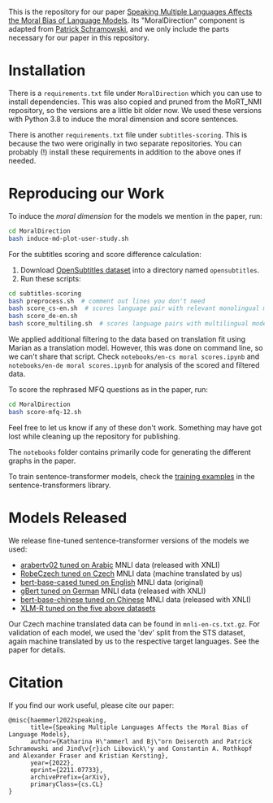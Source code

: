This is the repository for our paper [Speaking Multiple Languages Affects the Moral Bias of Language Models](https://arxiv.org/abs/2211.07733).
Its "MoralDirection" component is adapted from [Patrick Schramowski](https://github.com/ml-research/MoRT_NMI), and we only include the parts necessary for our paper in this repository.

# Installation

There is a `requirements.txt` file under `MoralDirection` which you can use to install dependencies.
This was also copied and pruned from the MoRT_NMI repository, so the versions are a little bit older now.
We used these versions with Python 3.8 to induce the moral dimension and score sentences.

There is another `requirements.txt` file under `subtitles-scoring`.
This is because the two were originally in two separate repositories.
You can probably (!) install these requirements in addition to the above ones if needed.


# Reproducing our Work

To induce the *moral dimension* for the models we mention in the paper, run:

```bash
cd MoralDirection
bash induce-md-plot-user-study.sh
```

For the subtitles scoring and score difference calculation:

1. Download [OpenSubtitles dataset](https://opus.nlpl.eu/OpenSubtitles-v2018.php) into a directory named `opensubtitles`.
2. Run these scripts:

```bash
cd subtitles-scoring
bash preprocess.sh  # comment out lines you don't need
bash score_cs-en.sh  # scores language pair with relevant monolingual models
bash score_de-en.sh
bash score_multiling.sh  # scores language pairs with multilingual model. analogous for other pairs
```

We applied additional filtering to the data based on translation fit using Marian as a translation model.
However, this was done on command line, so we can't share that script.
Check `notebooks/en-cs moral scores.ipynb` and `notebooks/en-de moral scores.ipynb` for analysis of the scored and filtered data.

To score the rephrased MFQ questions as in the paper, run:

```bash
cd MoralDirection
bash score-mfq-12.sh
```

Feel free to let us know if any of these don't work. 
Something may have got lost while cleaning up the repository for publishing.

The `notebooks` folder contains primarily code for generating the different graphs in the paper.

To train sentence-transformer models, check the [training examples](https://github.com/UKPLab/sentence-transformers/blob/master/examples/training/) 
in the sentence-transformers library. 


# Models Released

We release fine-tuned sentence-transformer versions of the models we used:

- [arabertv02 tuned on Arabic](https://huggingface.co/kathaem/aubmindlab-arabertv02-base-sentence-transformer-xnli-ar) MNLI data (released with XNLI)
- [RobeCzech tuned on Czech](https://huggingface.co/kathaem/ufal-robeczech-base-sentence-transformer-mnli-cs) MNLI data (machine translated by us)
- [bert-base-cased tuned on English](https://huggingface.co/kathaem/bert-base-cased-sentence-transformer-mnli-en) MNLI data (original)
- [gBert tuned on German](https://huggingface.co/kathaem/deepset-gbert-base-sentence-transformer-xnli-de) MNLI data (released with XNLI)
- [bert-base-chinese tuned on Chinese](https://huggingface.co/kathaem/bert-base-chinese-sentence-transformer-xnli-zh) MNLI data (released with XNLI)
- [XLM-R tuned on the five above datasets](https://huggingface.co/kathaem/xlm-roberta-base-sentence-transformer-nli-5langs)

Our Czech machine translated data can be found in `mnli-en-cs.txt.gz`.
For validation of each model, we used the 'dev' split from the STS dataset, 
again machine translated by us to the respective target languages.
See the paper for details.


# Citation

If you find our work useful, please cite our paper:

```
@misc{haemmerl2022speaking,
      title={Speaking Multiple Languages Affects the Moral Bias of Language Models}, 
      author={Katharina H\"ammerl and Bj\"orn Deiseroth and Patrick Schramowski and Jind\v{r}ich Libovick\'y and Constantin A. Rothkopf and Alexander Fraser and Kristian Kersting},
      year={2022},
      eprint={2211.07733},
      archivePrefix={arXiv},
      primaryClass={cs.CL}
}
```
